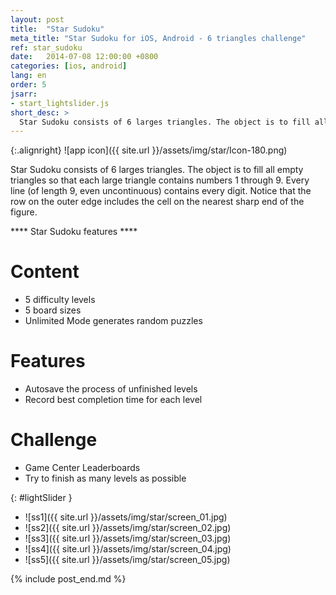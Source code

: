 ```yaml
---
layout: post
title:  "Star Sudoku"
meta_title: "Star Sudoku for iOS, Android - 6 triangles challenge"
ref: star_sudoku
date:   2014-07-08 12:00:00 +0800
categories: [ios, android]
lang: en
order: 5
jsarr:
- start_lightslider.js
short_desc: >
  Star Sudoku consists of 6 larges triangles. The object is to fill all empty triangles so that each large triangle contains numbers 1 through 9. Every line (of length 9, even uncontinuous) contains every digit.
---
```


{:.alignright}
![app icon]({{ site.url }}/assets/img/star/Icon-180.png)

Star Sudoku consists of 6 larges triangles. The object is to fill all empty triangles so that each large triangle contains numbers 1 through 9. Every line (of length 9, even uncontinuous) contains every digit. Notice that the row on the outer edge includes the cell on the nearest sharp end of the figure.

**** Star Sudoku features ****

# Content
- 5 difficulty levels
- 5 board sizes
- Unlimited Mode generates random puzzles

# Features
- Autosave the process of unfinished levels
- Record best completion time for each level

# Challenge
- Game Center Leaderboards
- Try to finish as many levels as possible

{: #lightSlider }
*   ![ss1]({{ site.url }}/assets/img/star/screen_01.jpg)
*   ![ss2]({{ site.url }}/assets/img/star/screen_02.jpg)
*   ![ss3]({{ site.url }}/assets/img/star/screen_03.jpg)
*   ![ss4]({{ site.url }}/assets/img/star/screen_04.jpg)
*   ![ss5]({{ site.url }}/assets/img/star/screen_05.jpg)

{% include post_end.md %}
